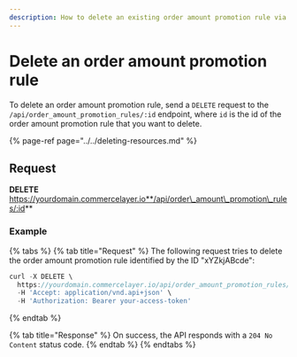 ```yaml
---
description: How to delete an existing order amount promotion rule via API
---
```


# Delete an order amount promotion rule

To delete an order amount promotion rule, send a `DELETE` request to the `/api/order_amount_promotion_rules/:id` endpoint, where `id` is the id of the order amount promotion rule that you want to delete.

{% page-ref page="../../deleting-resources.md" %}

## Request

**DELETE** https://yourdomain.commercelayer.io**/api/order\_amount\_promotion\_rules/:id**

### Example

{% tabs %}
{% tab title="Request" %}
The following request tries to delete the order amount promotion rule identified by the ID "xYZkjABcde":

```javascript
curl -X DELETE \
  https://yourdomain.commercelayer.io/api/order_amount_promotion_rules/xYZkjABcde \
  -H 'Accept: application/vnd.api+json' \
  -H 'Authorization: Bearer your-access-token'
```
{% endtab %}

{% tab title="Response" %}
On success, the API responds with a `204 No Content` status code.
{% endtab %}
{% endtabs %}

